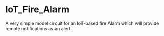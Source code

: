 # IoT_Fire_Alarm
A very simple model circuit for an IoT-based fire Alarm which will provide remote notifications as an alert.
